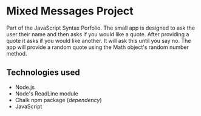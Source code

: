 # Mixed Messages Project

Part of the JavaScript Syntax Porfolio. The small app is designed to ask the user their name and then asks if you would like a quote. After providing a quote it asks if you would like another. It will ask this until you say no. The app will provide a random quote using the Math object's random number method.

## Technologies used

- Node.js
- Node's ReadLine module
- Chalk npm package (_dependency_)
- JavaScript
